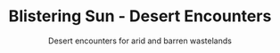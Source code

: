 ---
title: Blistering Sun - Desert Encounters
subtitle: Desert encounters for arid and barren wastelands
image: Blistering_sun_Cover_dmsguild.jpg
alt_image: 
alt: Hidden 
product_link: https://www.dmsguild.com/product/384391/Blistering-Sun-Desert-Encounters?affiliate_id=1739130
selling_site: DMsGuild
type: dnd
featured: false
progress:
  percent: 100
  status: finished
stats:
  system: dnd5e
  type: Supplement
  level: 
  duration: 
---